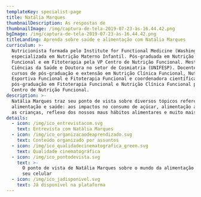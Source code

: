 ```yaml
---
templateKey: specialist-page
title: Natália Marques
thumbnailDescription: As respostas de
thumbnailImage: /img/captura-de-tela-2019-07-23-às-16.44.42.png
bgImage: /img/captura-de-tela-2019-07-23-às-16.44.42.png
titleLanding: Aprenda sobre saúde e alimentação com Natália Marques
curriculum: >-
  Nutricionista formada pelo Institute for Functional Medicine (Washington),
  especializada em Nutrição Materno Infantil. Pós-graduada em Nutrição Esportiva
  Funcional e em Fitoterapia pela VP Centro de Nutrição Funcional. Mestre em
  Ciências da Saúde e Doutora no setor de Cosmiatria (UNIFESP). Docente dos
  cursos de pós-graduação e extensão em Nutrição Clínica Funcional, Nutrição
  Esportiva Funcional e Fitoterapia Funcional e coordenadora científica da
  pós-graduação em Fitoterapia Funcional e Nutrição Clínica Funcional pela VP
  Centro de Nutrição Funcional.
description: >-
  Natália Marques traz seu ponto de vista sobre diversos tópicos referentes à
  alimentação e saúde: aos impactos no consumo de açúcar, alimentação afetiva e
  as crianças, reflexo dos nossos maus hábitos alimentares e muito mais.
details:
  - icon: /img/ico_entrevistacom.svg
    text: Entrevista com Natália Marques
  - icon: /img/ico_organizacaodeaprendizado.svg
    text: Conteúdo organizado por assuntos
  - icon: /img/ico_qualidadecinematografica_green.svg
    text: Qualidade cinematográfica
  - icon: /img/ico_pontodevista.svg
    text: >-
      O ponto de vista de Natália Marques sobre o mundo da alimentação direto no
      seu celular
  - icon: /img/ico_jadisponivel.svg
    text: Já disponível na plataforma
---
```



